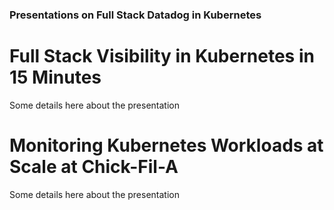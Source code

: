 ### Presentations on Full Stack Datadog in Kubernetes

# Full Stack Visibility in Kubernetes in 15 Minutes

Some details here about the presentation

# Monitoring Kubernetes Workloads at Scale at Chick-Fil-A

Some details here about the presentation